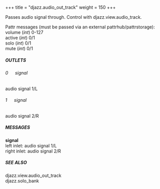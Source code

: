 +++
title = "djazz.audio_out_track"
weight = 150
+++

Passes audio signal through. Control with djazz.view.audio_track.  
  
Pattr messages (must be passed via an external pattrhub/pattrstorage):  
volume (_int_) 0-127  
active (_int_) 0/1  
solo (_int_) 0/1  
mute (_int_) 0/1  
  
##### OUTLETS  
  
###### 0 &emsp;  signal  
audio signal 1/L  
  
###### 1 &emsp;  signal  
audio signal 2/R  
  
##### MESSAGES  
  
**signal**  
left inlet: audio signal 1/L  
right inlet: audio signal 2/R  
  
##### SEE ALSO  
  
djazz.view.audio_out_track  
djazz.solo_bank  

